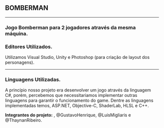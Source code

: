 ## BOMBERMAN
____
### Jogo Bomberman para 2 jogadores através da mesma máquina.

### Editores Utilizados.
Utilizamos Visual Studio, Unity e Photoshop (para criação de layout dos personagens).

___
### Linguagens Utilizadas.
A princípio nosso projeto era desenvolver um jogo através da linguagem C#, porém, percebemos que necessitariamos implementar outras linguagens para garantir o funcionamento do game.
Dentre as linguagens implementadas temos, ASP.NET, Objective-C, ShaderLab, HLSL e C++.

**Integrantes do projeto:** , @GustavoHenrique, @LuisMigliaris e @ThaynanRibeiro.
